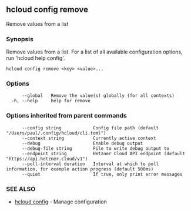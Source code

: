 ## hcloud config remove

Remove values from a list

### Synopsis

Remove values from a list. For a list of all available configuration options, run 'hcloud help config'.

```
hcloud config remove <key> <value>...
```

### Options

```
      --global   Remove the value(s) globally (for all contexts)
  -h, --help     help for remove
```

### Options inherited from parent commands

```
      --config string            Config file path (default "/Users/paul/.config/hcloud/cli.toml")
      --context string           Currently active context
      --debug                    Enable debug output
      --debug-file string        File to write debug output to
      --endpoint string          Hetzner Cloud API endpoint (default "https://api.hetzner.cloud/v1")
      --poll-interval duration   Interval at which to poll information, for example action progress (default 500ms)
      --quiet                    If true, only print error messages
```

### SEE ALSO

* [hcloud config](hcloud_config.md)	 - Manage configuration
